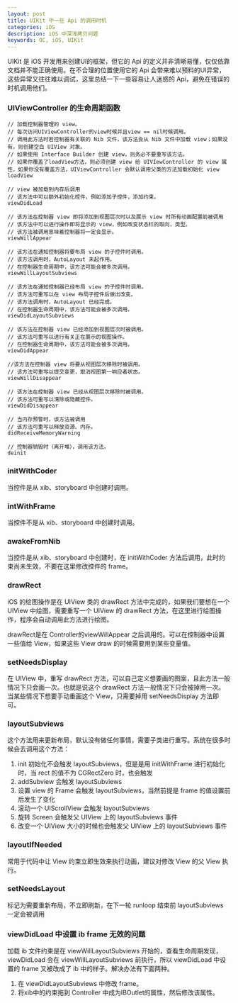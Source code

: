 ```yaml
---
layout: post
title: UIKit 中一些 Api 的调用时机
categories: iOS
description: iOS 中深浅拷贝问题
keywords: OC, iOS, UIKit
---
```



UIKit 是 iOS 开发用来创建UI的框架，但它的 Api 的定义并非清晰易懂，仅仅依靠文档并不能正确使用。在不合理的位置使用它的 Api 会带来难以预料的UI异常，这些异常又往往难以调试，这里总结一下一些容易让人迷惑的 Api，避免在错误的时机调用他们。

### UIViewController 的生命周期函数

```
// 加载控制器管理的 view。
// 每次访问UIViewController的view时候并且view == nil时候调用。
// 调用此方法时若控制器有关联的 Nib 文件，该方法会从 Nib 文件中加载 view；如果没有，则创建空白 UIView 对象。
// 如果使用 Interface Builder 创建 view，则务必不要重写该方法。
// 如果你覆盖了loadView方法，则必须创建 view 给 UIVIewController 的 view 属性，如果你没有覆盖方法，UIViewController 会默认调用父类的方法加载初始化 view
loadView

// view 被加载到内存后调用
// 该方法中可以额外初始化控件，例如添加子控件，添加约束。
viewDidLoad

// 该方法在控制器 view 即将添加到视图层次时以及展示 view 时所有动画配置前被调用
// 该方法中可以进行操作即将显示的 view，例如改变状态栏的取向，类型。
// 该方法被调用意味着控制器将一定会显示。
viewWillAppear

// 该方法在通知控制器将要布局 view 的子控件时调用。
// 该方法调用时，AutoLayout 未起作用。
// 在控制器生命周期中，该方法可能会被多次调用。
viewWillLayoutSubviews

// 该方法在通知控制器已经布局 view 的子控件时调用。
// 该方法可重写以在 view 布局子控件后做出改变。
// 该方法调用时，AutoLayout 已经完成。
// 在控制器生命周期中，该方法可能会被多次调用。
viewDidLayoutSubviews

// 该方法在控制器 view 已经添加到视图层次时被调用。
// 该方法可重写以进行有关正在展示的视图操作。
// 在控制器生命周期中，该方法可能会被多次调用。
viewDidAppear

//该方法在控制器 view 将要从视图层次移除时被调用。
// 该方法可重写以提交变更，取消视图第一响应者状态。
viewWillDisappear

// 该方法在控制器 view 已经从视图层次移除时被调用。
// 该方法可重写以清除或隐藏控件。
viewDidDisappear

// 当内存预警时，该方法被调用
// 该方法可重写以释放资源、内存。
didReceiveMemoryWarning

// 控制器销毁时（离开堆），调用该方法。
deinit
```

### initWithCoder
当控件是从 xib、storyboard 中创建时调用。

### intWithFrame
当控件不是从 xib、storyboard 中创建时调用。

### awakeFromNib
当控件是从 xib、storyboard 中创建时，在 initWithCoder 方法后调用，此时约束尚未生效，不要在这里修改控件的 frame。

### drawRect
iOS 的绘图操作是在 UIView 类的 drawRect 方法中完成的，如果我们要想在一个 UIView 中绘图，需要重写一个 UIView 的 drawRect 方法，在这里进行绘图操作，程序会自动调用此方法进行绘图。

drawRect是在 Controller的viewWillAppear 之后调用的。可以在控制器中设置一些值给 View，如果这些 View draw 的时候需要用到某些变量值。

### setNeedsDisplay
在 UIView 中，重写 drawRect 方法，可以自己定义想要画的图案，且此方法一般情况下只会画一次。也就是说这个 drawRect 方法一般情况下只会被掉用一次。 当某些情况下想要手动重画这个 View，只需要掉用 setNeedsDisplay 方法即可。

### layoutSubviews
这个方法用来更新布局，默认没有做任何事情，需要子类进行重写。系统在很多时候会去调用这个方法：
1. init 初始化不会触发 layoutSubviews，但是是用 initWithFrame 进行初始化时，当 rect 的值不为 CGRectZero 时，也会触发
2. addSubview 会触发 layoutSubviews
3. 设置 view 的 Frame 会触发 layoutSubviews，当然前提是 frame 的值设置前后发生了变化
4. 滚动一个 UIScrollView 会触发 layoutSubviews
5. 旋转 Screen 会触发父 UIView 上的 layoutSubviews 事件
6. 改变一个 UIView 大小的时候也会触发父 UIView 上的 layoutSubviews 事件

### layoutIfNeeded
常用于代码中让 View 约束立即生效来执行动画，建议对修改 View 的父 View 执行。

### setNeedsLayout
标记为需要重新布局，不立即刷新，在下一轮 runloop 结束前 layoutSubviews 一定会被调用

### viewDidLoad 中设置 ib frame 无效的问题
加载 ib 文件约束是在 viewWillLayoutSubviews 开始的，查看生命周期发现，viewDidLoad 会在 viewWillLayoutSubviews 前执行，所以 viewDidLoad 中设置的 frame 又被改成了 ib 中的样子。解决办法有下面两种。

1. 在 viewDidLayoutSubviews 中修改 frame。
2. 将xib中的约束拖到 Controller 中成为IBOutlet的属性，然后修改该属性。
